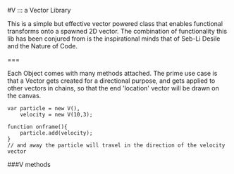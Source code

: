 #V ::: a Vector Library

This is a simple but effective vector powered class that enables functional transforms onto a spawned 2D vector. The combination of functionality this lib has been conjured from is the inspirational minds that of Seb-Li Desile and the Nature of Code.

===

Each Object comes with many methods attached. The prime use case is that a Vector gets created for a directional purpose, and gets applied to other vectors in chains, so that the end 'location' vector will be drawn on the canvas.

	var particle = new V(),
		velocity = new V(10,3);
		
	function onframe(){
		particle.add(velocity);
	}
	// and away the particle will travel in the direction of the velocity vector
	
###V methods


